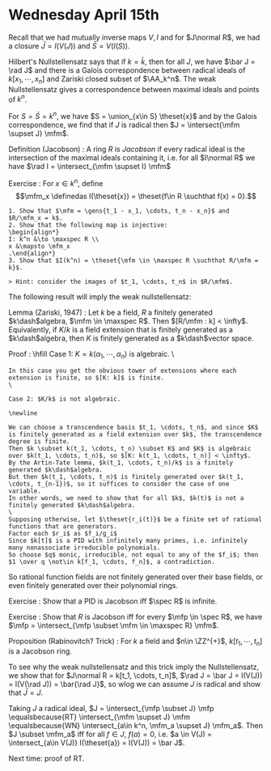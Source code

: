 # Wednesday April 15th

Recall that we had mutually inverse maps $V, I$ and for $J\normal R$, we had a closure $\bar J = I(V(J))$ and $\bar S = V(I(S))$.

Hilbert's Nullstellensatz says that if $k = \bar k$, then for all $J$, we have $\bar J = \rad J$ and there is a Galois correspondence between radical ideals of $k[x_1, \cdots, x_n]$ and Zariski closed subset of $\AA_k^n$.
The weak Nullstellensatz gives a correspondence between maximal ideals and points of $k^n$.

For $S = \bar S = k^n$, we have $S = \union_{x\in S} \theset{x}$ and by the Galois correspondence, we find that if $J$ is radical then $J = \intersect{\mfm \supset J} \mfm$.

Definition (Jacobson)
: A ring $R$ is *Jacobson* if every radical ideal is the intersection of the maximal ideals containing it, i.e. for all $I\normal R$ we have $\rad I = \intersect_{\mfm \supset I} \mfm$

Exercise
:   For $x\in k^n$, define $$\mfm_x \definedas I(\theset{x}) = \theset{f\in R \suchthat f(x) = 0}.$$

    1. Show that $\mfm = \gens{t_1 - x_1, \cdots, t_n - x_n}$ and $R/\mfm_x = k$.
    2. Show that the following map is injective:
    \begin{align*}
    I: k^n &\to \maxspec R \\
    x &\mapsto \mfm_x
    .\end{align*}
    3. Show that $I(k^n) = \theset{\mfm \in \maxspec R \suchthat R/\mfm = k}$.
    
    > Hint: consider the images of $t_1, \cdots, t_n$ in $R/\mfm$.


The following result will imply the weak nullstellensatz:

Lemma (Zariski, 1947)
:   Let $k$ be a field, $R$ a finitely generated $k\dash$algebra, $\mfm \in \maxspec R$.
    Then $[R/\mfm : k] < \infty$.
    Equivalently, if $K/k$ is a field extension that is finitely generated as a $k\dash$algebra, then $K$ is finitely generated as a $k\dash$vector space.

Proof
:   \hfill
    Case 1: $K = k(\alpha_1, \cdots, \alpha_n)$ is algebraic.
    \
    
    In this case you get the obvious tower of extensions where each extension is finite, so $[K: k]$ is finite.
    \
    
    Case 2: $K/k$ is not algebraic.
    
    \newline 
    
    We can choose a transcendence basis $t_1, \cdots, t_n$, and since $K$ is finitely generated as a field extension over $k$, the transcendence degree is finite.
    Then $k \subset k(t_1, \cdots, t_n) \subset K$ and $K$ is algebraic over $k(t_1, \cdots, t_n)$, so $[K: k(t_1, \cdots, t_n)] < \infty$.
    By the Artin-Tate lemma, $k(t_1, \cdots, t_n)/k$ is a finitely generated $k\dash$algebra.
    But then $k(t_1, \cdots, t_n)$ is finitely generated over $k(t_1, \cdots, t_{n-1})$, so it suffices to consider the case of one variable.
    In other words, we need to show that for all $k$, $k(t)$ is not a finitely generated $k\dash$algebra.
    \
    Supposing otherwise, let $\theset{r_i(t)}$ be a finite set of rational functions that are generators.
    Factor each $r_i$ as $f_i/g_i$
    Since $k[t]$ is a PID with infinitely many primes, i.e. infinitely many nonassociate irreducible polynomials.
    So choose $q$ monic, irreducible, not equal to any of the $f_i$; then $1 \over q \not\in k[f_1, \cdots, f_n]$, a contradiction.

So rational function fields are not finitely generated over their base fields, or even finitely generated over their polynomial rings.

Exercise
: Show that a PID is Jacobson iff $\spec R$ is infinite.

Exercise
: Show that $R$ is Jacobson iff for every $\mfp \in \spec R$, we have $\mfp = \intersect_{\mfp \subset \mfm \in \maxspec R} \mfm$.

Proposition (Rabinovitch? Trick)
: For $k$ a field and $n\in \ZZ^{+}$, $k[t_1, \cdots, t_n]$ is a Jacobson ring.

To see why the weak nullstellensatz and this trick imply the Nullstellensatz, we show that for $J\normal R = k[t_1, \cdots, t_n]$, $\rad J = \bar J = I(V(J)) = I(V(\rad J)) = \bar{\rad J}$, so wlog we can assume $J$ is radical and show that $\bar J = J$.

Taking $J$ a radical ideal, $J = \intersect_{\mfp \subset J} \mfp \equalsbecause{RT} \intersect_{\mfm \supset J} \mfm \equalsbecause{WN} \intersect_{a\in k^n, \mfm_a \supset J} \mfm_a$.
Then $J \subset \mfm_a$ iff for all $f\in J$, $f(a) = 0$, i.e. $a \in V(J) = \intersect_{a\in V(J)} I(\theset{a}) = I(V(J)) = \bar J$.

Next time: proof of RT.
